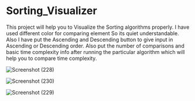 # Sorting_Visualizer
This project will help you to Visualize the Sorting algorithms properly. I have used different color for comparing element So its quiet understandable. Also I have put the Ascending and Descending button to give input in Ascending or Descending order. Also put the number of comparisons and basic time complexity info after running the particular algorithm which will help you to compare time complexity.

![Screenshot (228)](https://user-images.githubusercontent.com/55937021/104555372-c31ada00-5663-11eb-9803-13fe94f47638.png)

![Screenshot (230)](https://user-images.githubusercontent.com/55937021/104555364-c1511680-5663-11eb-8e22-cd5421e1e863.png)

![Screenshot (229)](https://user-images.githubusercontent.com/55937021/104555374-c3b37080-5663-11eb-91cd-900bcaf504e6.png)
